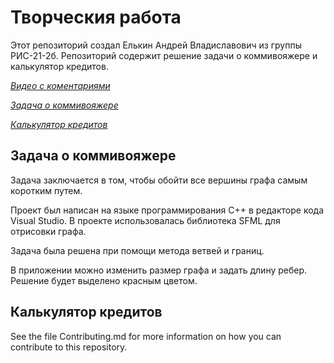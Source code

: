 # Творческия работа

Этот репозиторий создал Елькин Андрей Владиславович из группы РИС-21-2б. Репозиторий содержит решение задачи о коммивояжере и калькулятор кредитов.

[*Видео с коментариями*](https://www.youtube.com/watch?v=CJlnWSI4Nwo)

[*Задача о коммивояжере*](https://github.com/ElkinAndrey/CreativeWork/tree/main/TravelingSalesman)

[*Калькулятор кредитов*](https://github.com/ElkinAndrey/CreativeWork/tree/main/Calculator)

## Задача о коммивояжере

  Задача заключается в том, чтобы обойти все вершины графа самым коротким путем.
  
  Проект был написан на языке программирования C++ в редакторе кода Visual Studio. В проекте использовалась библиотека SFML для отрисовки графа.

  Задача была решена при помощи метода ветвей и границ.
  
  В приложении можно изменить размер графа и задать длину ребер. Решение будет выделено красным цветом.

## Калькулятор кредитов

See the file Contributing.md for more information on how you can contribute to this repository.
